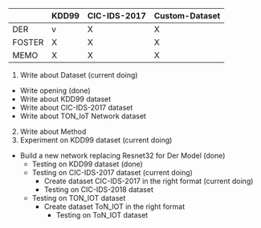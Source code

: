 

||KDD99|CIC-IDS-2017|Custom-Dataset|
|---|---|---|---|
|DER|v|X|X|
|FOSTER|X|X|X|
|MEMO|X|X|X|


1. Write about Dataset (current doing)
- Write opening (done)
- Write about KDD99 dataset
- Write about CIC-IDS-2017 dataset
- Write about TON_IoT Network dataset

2. Write about Method
3. Experiment on KDD99 dataset (current doing)
- Build a new network replacing Resnet32 for Der Model (done)
    - Testing on KDD99 dataset (done)
    - Testing on CIC-IDS-2017 dataset (current doing)
        - Create dataset CIC-IDS-2017 in the right format (current doing)
        - Testing on CIC-IDS-2018 dataset
    - Testing on TON_IOT dataset 
        - Create dataset ToN_IOT in the right format
            - Testing on ToN_IOT dataset